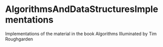 # AlgorithmsAndDataStructuresImplementations
Implementations of the material in the book Algorithms Illuminated by Tim Roughgarden
